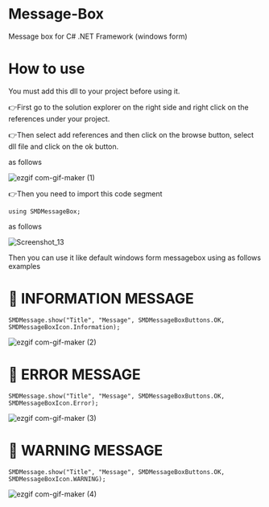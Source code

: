 # Message-Box
Message box for C# .NET Framework (windows form)

# How to use

You must add this dll to your project before using it.

👉First go to the solution explorer on the right side and right click on the references under your project.

👉Then select add references and then click on the browse button, select dll file and click on the ok button.

as follows

![ezgif com-gif-maker (1)](https://user-images.githubusercontent.com/80079235/135741176-4262c2ac-5015-4506-81bc-76ad4ea2bcc0.gif)

👉Then you need to import this code segment

    using SMDMessageBox;

as follows

![Screenshot_13](https://user-images.githubusercontent.com/80079235/135741082-d23f942f-8c83-4d37-a950-4faf569d57bf.png)

Then you can use it like default windows form messagebox using as follows examples

 # 🎈 INFORMATION MESSAGE

    SMDMessage.show("Title", "Message", SMDMessageBoxButtons.OK, SMDMessageBoxIcon.Information);
    
   ![ezgif com-gif-maker (2)](https://user-images.githubusercontent.com/80079235/135741384-782037b5-9189-41fe-bf96-d3c422bc9dac.gif)

 # 🎈 ERROR MESSAGE

    SMDMessage.show("Title", "Message", SMDMessageBoxButtons.OK, SMDMessageBoxIcon.Error);
  
   ![ezgif com-gif-maker (3)](https://user-images.githubusercontent.com/80079235/135741463-10b55d99-ea29-4742-978b-9ab0299f1ccb.gif)
  
   # 🎈 WARNING MESSAGE

    SMDMessage.show("Title", "Message", SMDMessageBoxButtons.OK, SMDMessageBoxIcon.WARNING);
    
   ![ezgif com-gif-maker (4)](https://user-images.githubusercontent.com/80079235/135741569-628e4ac4-b092-4b59-914c-ba2732db2f92.gif)

